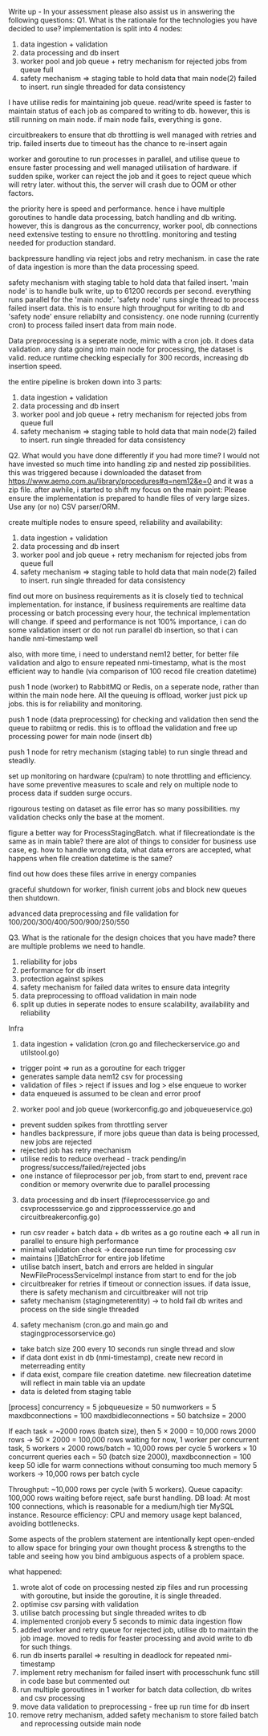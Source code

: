 Write up - In your assessment please also assist us in
answering the following questions:
Q1. What is the rationale for the technologies you have decided to use?
implementation is split into 4 nodes:
1. data ingestion + validation
2. data processing and db insert
3. worker pool and job queue + retry mechanism for rejected jobs from queue full
4. safety mechanism => staging table to hold data that main node(2) failed to insert. run single threaded for data consistency

I have utilise redis for maintaining job queue. read/write speed is faster to maintain status of each job as compared to writing to db. however, this is still running on main node. if main node fails, everything is gone.

circuitbreakers to ensure that db throttling is well managed with retries and trip. failed inserts due to timeout has the chance to re-insert again

worker and goroutine to run processes in parallel, and utilise queue to ensure faster processing and well managed utilisation of hardware. if sudden spike, worker can reject the job and it goes to reject queue which will retry later. without this, the server will crash due to OOM or other factors.

the priority here is speed and performance. hence i have multiple goroutines to handle data processing, batch handling and db writing. however, this is dangrous as the concurrency, worker pool, db connections need extensive testing to ensure no throttling. monitoring and testing needed for production standard.

backpressure handling via reject jobs and retry mechanism. in case the rate of data ingestion is more than the data processing speed.

safety mechanism with staging table to hold data that failed insert. 'main node' is to handle bulk write, up to 61200 records per second. everything runs parallel for the 'main node'. 'safety node' runs single thread to process failed insert data. this is to ensure high throughput for writing to db and 'safety node' ensure reliabilty and consistency. one node running (currently cron) to process failed insert data from main node.

Data preprocessing is a seperate node, mimic with a cron job. it does data validation. any data going into main node for processing, the dataset is valid. reduce runtime checking especially for 300 records, increasing db insertion speed.

the entire pipeline is broken down into 3 parts:
1. data ingestion + validation
2. data processing and db insert
3. worker pool and job queue + retry mechanism for rejected jobs from queue full
4. safety mechanism => staging table to hold data that main node(2) failed to insert. run single threaded for data consistency

Q2. What would you have done differently if you had more time?
I would not have invested so much time into handling zip and nested zip possibilities. this was triggered because i downloaded the dataset from https://www.aemo.com.au/library/procedures#q=nem12&e=0 and it was a zip file. after awhile, i started to shift my focus on the main point: Please ensure the implementation is prepared to handle files of very large sizes. Use any (or no) CSV parser/ORM.

create multiple nodes to ensure speed, reliability and availability:
1. data ingestion + validation
2. data processing and db insert
3. worker pool and job queue + retry mechanism for rejected jobs from queue full
4. safety mechanism => staging table to hold data that main node(2) failed to insert. run single threaded for data consistency

find out more on business requirements as it is closely tied to technical implementation. for instance, if business requirements are realtime data processing or batch processing every hour, the technical implementation will change. if speed and performance is not 100% importance, i can do some validation insert or do not run parallel db insertion, so that i can handle nmi-timestamp well

also, with more time, i need to understand nem12 better, for better file validation and algo to ensure repeated nmi-timestamp, what is the most efficient way to handle (via comparison of 100 recod file creation datetime)

push 1 node (worker) to RabbitMQ or Redis, on a seperate node, rather than within the main node here. All the queuing is offload, worker just pick up jobs. this is for reliability and monitoring.

push 1 node (data preprocessing) for checking and validation then send the queue to rabiitmq or redis. this is to offload the validation and free up processing power for main node (insert db)

push 1 node for retry mechanism (staging table) to run single thread and steadily.

set up monitoring on hardware (cpu/ram) to note throttling and efficiency. have some preventive measures to scale and rely on multiple node to process data if sudden surge occurs.

rigourous testing on dataset as file error has so many possibilities. my validation checks only the base at the moment.

figure a better way for ProcessStagingBatch. what if filecreationdate is the same as in main table? there are alot of things to consider for business use case, eg. how to handle wrong data, what data errors are accepted, what happens when file creation datetime is the same?

find out how does these files arrive in energy companies

graceful shutdown for worker, finish current jobs and block new queues then shutdown.

advanced data preprocessing and file validation for 100/200/300/400/500/900/250/550

Q3. What is the rationale for the design choices that you have made?
there are multiple problems we need to handle.
1. reliability for jobs
2. performance for db insert
3. protection against spikes
4. safety mechanism for failed data writes to ensure data integrity
5. data preprocessing to offload validation in main node
6. split up duties in seperate nodes to ensure scalability, availability and reliability

Infra
1. data ingestion + validation (cron.go and filecheckerservice.go and utilstool.go)
- trigger point => run as a goroutine for each trigger
- generates sample data nem12 csv for processing
- validation of files > reject if issues and log > else enqueue to worker
- data enqueued is assumed to be clean and error proof

2. worker pool and job queue (workerconfig.go and jobqueueservice.go)
- prevent sudden spikes from throttling server
- handles backpressure, if more jobs queue than data is being processed, new jobs are rejected
- rejected job has retry mechanism
- utilise redis to reduce overhead - track pending/in progress/success/failed/rejected jobs
- one instance of fileprocessor per job, from start to end, prevent race condition or memory overwrite due to parallel processing

3. data processing and db insert (fileprocessservice.go and csvprocessservice.go and zipprocessservice.go and circuitbreakerconfig.go)
- run csv reader + batch data + db writes as a go routine each => all run in parallel to ensure high performance
- minimal validation check -> decrease run time for processing csv
- maintains []BatchError for entire job lifetime
- utilise batch insert, batch and errors are helded in singular NewFileProcessServiceImpl instance from start to end for the job
- circuitbreaker for retries if timeout or connection issues. if data issue, there is safety mechanism and circuitbreaker will not trip
- safety mechanism (stagingmeterentity) -> to hold fail db writes and process on the side single threaded

4. safety mechanism (cron.go and main.go and stagingprocessorservice.go)
- take batch size 200 every 10 seconds run single thread and slow
- if data dont exist in db (nmi-timestamp), create new record in meterreading entity
- if data exist, compare file creation datetime. new filecreation datetime will reflect in main table via an update
- data is deleted from staging table

[process]
concurrency = 5
jobqueuesize = 50
numworkers = 5
maxdbconnections = 100
maxdbidleconnections = 50
batchsize = 2000

If each task = ~2000 rows (batch size), then 5 × 2000 = 10,000 rows
2000 rows → 50 × 2000 = 100,000 rows waiting
for now, 1 worker per concurrent task, 5 workers × 2000 rows/batch = 10,000 rows per cycle
5 workers × 10 concurrent queries each = 50 (batch size 2000), maxdbconnection = 100
keep 50 idle for warm connections without consuming too much memory
5 workers → 10,000 rows per batch cycle

Throughput: ~10,000 rows per cycle (with 5 workers).
Queue capacity: 100,000 rows waiting before reject, safe burst handling.
DB load: At most 100 connections, which is reasonable for a medium/high tier MySQL instance.
Resource efficiency: CPU and memory usage kept balanced, avoiding bottlenecks.

Some aspects of the problem statement are intentionally kept open-ended to allow
space for bringing your own thought process & strengths to the table and seeing how
you bind ambiguous aspects of a problem space.

what happened:
1. wrote alot of code on processing nested zip files and run processing with goroutine, but inside the goroutine, it is single threaded.
2. optimise csv parsing with validation
3. utilise batch processing but single threaded writes to db
4. implemented cronjob every 5 seconds to mimic data ingestion flow
5. added worker and retry queue for rejected job, utilise db to maintain the job image. moved to redis for feaster processing and avoid write to db for such things.
6. run db inserts parallel => resulting in deadlock for repeated nmi-timestamp
7. implement retry mechanism for failed insert with processchunk func still in code base but commented out
8. run multiple goroutines in 1 worker for batch data collection, db writes and csv processing
9. move data validation to preprocessing - free up run time for db insert
10. remove retry mechanism, added safety mechanism to store failed batch and reprocessing outside main node